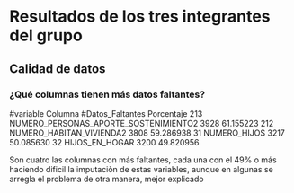 # Resultados de los tres integrantes del grupo

## Calidad de datos 

###  ¿Qué columnas tienen más datos faltantes?

#variable         Columna                                    #Datos_Faltantes  Porcentaje
213               NUMERO_PERSONAS_APORTE_SOSTENIMIENTO2             3928   61.155223
212               NUMERO_HABITAN_VIVIENDA2                          3808   59.286938
31                NUMERO_HIJOS                                      3217   50.085630
32                HIJOS_EN_HOGAR                                    3200   49.820956

Son cuatro las columnas con más faltantes, cada una con el 49% o más haciendo dificil la imputaciòn de estas variables, aunque en algunas se arregla el problema de otra manera, mejor explicado 


